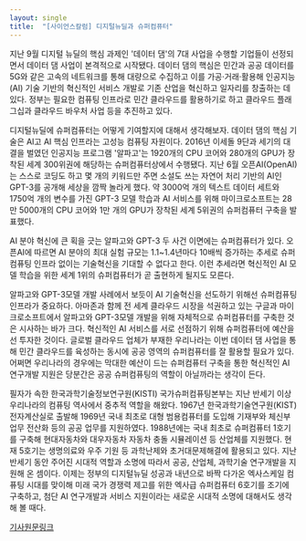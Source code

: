 ```yaml
---
layout: single
title:  "[사이언스칼럼] 디지털뉴딜과 슈퍼컴퓨터"
---
```


지난 9월 디지털 뉴딜의 핵심 과제인 '데이터 댐'의 7대 사업을 수행할 기업들이 선정되면서 데이터 댐 사업이 본격적으로 시작됐다. 데이터 댐의 핵심은 민간과 공공 데이터를 5G와 같은 고속의 네트워크를 통해 대량으로 수집하고 이를 가공·거래·활용해 인공지능(AI) 기술 기반의 혁신적인 서비스 개발로 기존 산업을 혁신하고 일자리를 창출하는 데 있다. 정부는 필요한 컴퓨팅 인프라로 민간 클라우드를 활용하기로 하고 클라우드 플래그십과 클라우드 바우처 사업 등을 추진하고 있다.

디지털뉴딜에 슈퍼컴퓨터는 어떻게 기여할지에 대해서 생각해보자. 데이터 댐의 핵심 기술은 AI고 AI 핵심 인프라는 고성능 컴퓨팅 자원이다. 2016년 이세돌 9단과 세기의 대결을 벌였던 인공지능 프로그램 '알파고'는 1920개의 CPU 코어와 280개의 GPU가 장착된 세계 300위권에 해당하는 슈퍼컴퓨터상에서 수행됐다. 지난 6월 오픈AI(OpenAI)는 스스로 코딩도 하고 몇 개의 키워드만 주면 소설도 쓰는 자연어 처리 기반의 AI인 GPT-3를 공개해 세상을 깜짝 놀라게 했다. 약 3000억 개의 텍스트 데이터 세트와 1750억 개의 변수를 가진 GPT-3 모델 학습과 AI 서비스를 위해 마이크로소프트는 28만 5000개의 CPU 코어와 1만 개의 GPU가 장착된 세계 5위권의 슈퍼컴퓨터 구축을 발표했다.

AI 분야 혁신에 큰 획을 긋는 알파고와 GPT-3 두 사건 이면에는 슈퍼컴퓨터가 있다. 오픈AI에 따르면 AI 분야의 최대 실험 규모는 1.1~1.4년마다 10배씩 증가하는 추세로 슈퍼컴퓨팅 인프라 없이는 기술혁신을 기대할 수 없다고 한다. 이런 추세라면 혁신적인 AI 모델 학습을 위한 세계 1위의 슈퍼컴퓨터가 곧 출현하게 될지도 모른다.

알파고와 GPT-3모델 개발 사례에서 보듯이 AI 기술혁신을 선도하기 위해선 슈퍼컴퓨팅 인프라가 중요하다. 아마존과 함께 전 세계 클라우드 시장을 석권하고 있는 구글과 마이크로소프트에서 알파고와 GPT-3모델 개발을 위해 자체적으로 슈퍼컴퓨터를 구축한 것은 시사하는 바가 크다. 혁신적인 AI 서비스를 서로 선점하기 위해 슈퍼컴퓨터에 예산을 선 투자한 것이다. 글로벌 클라우드 업체가 부재한 우리나라는 이번 데이터 댐 사업을 통해 민간 클라우드를 육성하는 동시에 공공 영역의 슈퍼컴퓨터를 잘 활용할 필요가 있다. 어쩌면 우리나라의 경우에는 막대한 예산이 드는 슈퍼컴퓨터 구축을 통한 혁신적인 AI 연구개발 지원은 당분간은 공공 슈퍼컴퓨팅의 역할이 아닐까라는 생각이 든다.

필자가 속한 한국과학기술정보연구원(KISTI) 국가슈퍼컴퓨팅본부는 지난 반세기 이상 우리나라의 컴퓨팅 역사에서 중추적 역할을 해왔다. 1967년 한국과학기술연구원(KIST) 전자계산실로 출발해 1969년 국내 최초로 대형 범용컴퓨터를 도입해 기재부와 체신부 업무 전산화 등의 공공 업무를 지원하였다. 1988년에는 국내 최초로 슈퍼컴퓨터 1호기를 구축해 현대자동차와 대우자동차 자동차 충돌 시뮬레이션 등 산업체를 지원했다. 현재 5호기는 생명의료와 우주 기원 등 과학난제와 초거대문제해결에 활용되고 있다. 지난 반세기 동안 주어진 시대적 역할과 소명에 따라서 공공, 산업체, 과학기술 연구개발을 지원해 온 셈이다. 이제는 정부의 디지털뉴딜 성공과 내년으로 바짝 다가온 엑사스케일 컴퓨팅 시대를 맞이해 미래 국가 경쟁력 제고를 위한 엑사급 슈퍼컴퓨터 6호기를 조기에 구축하고, 첨단 AI 연구개발과 서비스 지원이라는 새로운 시대적 소명에 대해서도 생각해 볼 때다.

[기사원문링크](http://m.joongdo.co.kr/view.php?key=20201008010001865#ref)
